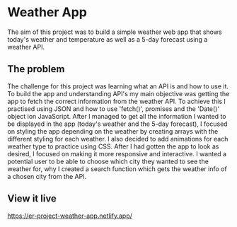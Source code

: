 # Weather App

The aim of this project was to build a simple weather web app that shows today's weather and temperature as well as a 5-day forecast using a weather API.

## The problem

The challenge for this project was learning what an API is and how to use it. To build the app and understanding API's my main objective was getting the app to fetch the correct information from the weather API. To achieve this I practised using JSON and how to use 'fetch()', promises and the 'Date()' object ion JavaScript. After I managed to get all the information I wanted to be displayed in the app (today's weather and the 5-day forecast), I focused on styling the app depending on the weather by creating arrays with the different styling for each weather. I also decided to add animations for each weather type to practice using CSS. After I had gotten the app to look as desired, I focused on making it more responsive and interactive. I wanted a potential user to be able to choose which city they wanted to see the weather for, why I created a search function which gets the weather info of a chosen city from the API.

## View it live

https://er-project-weather-app.netlify.app/
